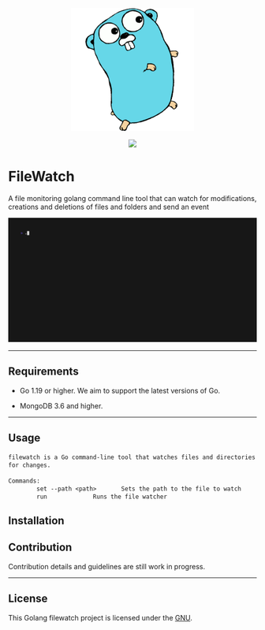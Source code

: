 <p align="center"><img src="etc/assets/gopher.png" width="250"></p>
<p align="center">
  <a href="https://goreportcard.com/report/go.mongodb.org/mongo-driver"><img src="https://goreportcard.com/badge/go.mongodb.org/mongo-driver"></a>
  <!-- <a href="https://pkg.go.dev/go.mongodb.org/mongo-driver/mongo"><img src="etc/assets/godev-mongo-blue.svg" alt="docs"></a>
  <a href="https://pkg.go.dev/go.mongodb.org/mongo-driver/bson"><img src="etc/assets/godev-bson-blue.svg" alt="docs"></a>
  <a href="https://www.mongodb.com/docs/drivers/go/current/"><img src="etc/assets/docs-mongodb-green.svg"></a> -->
</p>

# FileWatch

A file monitoring golang command line tool that can watch for modifications, creations and deletions of files and folders and send an event 

<p align="center"><img src="etc/assets/demo.gif"></p>

-------------------------
## Requirements

- Go 1.19 or higher. We aim to support the latest versions of Go.

- MongoDB 3.6 and higher.

-------------------------

## Usage

```
filewatch is a Go command-line tool that watches files and directories for changes.

Commands:
		set --path <path>		Sets the path to the file to watch
		run				Runs the file watcher
```

## Installation


## Contribution

Contribution details and guidelines are still work in progress.

-------------------------

## License

This Golang filewatch project is licensed under the [GNU](LICENSE).
